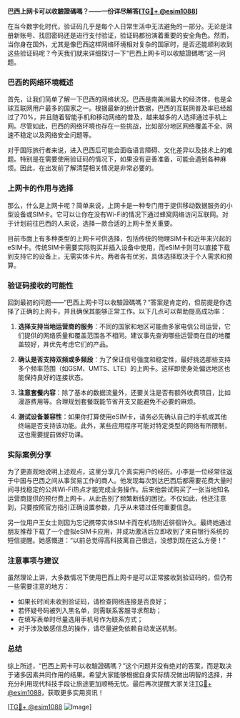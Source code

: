 **巴西上网卡可以收驗證碼嗎？——一份详尽解答[[TG💪+ @esim1088](https://t.me/s/esim1088)]**

在当今数字化时代，验证码几乎是每个人日常生活中无法避免的一部分。无论是注册新账号、找回密码还是进行支付验证，验证码都扮演着重要的安全角色。然而，当你身在国外，尤其是像巴西这样网络环境相对复杂的国家时，是否还能顺利收到这些验证码呢？今天我们就来详细探讨一下“巴西上网卡可以收驗證碼嗎”这一问题。

### 巴西的网络环境概述

首先，让我们简单了解一下巴西的网络状况。巴西是南美洲最大的经济体，也是全球互联网用户最多的国家之一。根据最新的统计数据，巴西的互联网普及率已经超过了70%，并且随着智能手机和移动网络的普及，越来越多的人选择通过手机上网。尽管如此，巴西的网络环境也存在一些挑战，比如部分地区网络覆盖不全、网速不稳定以及网络安全问题等。

对于国际旅行者来说，进入巴西后可能会面临语言障碍、文化差异以及技术上的难题。特别是在需要使用验证码的情况下，如果没有妥善准备，可能会遇到各种麻烦。因此，在出发前了解清楚相关情况是非常必要的。

### 上网卡的作用与选择

那么，什么是上网卡呢？简单来说，上网卡是一种专门用于提供移动数据服务的小型设备或SIM卡。它可以让你在没有Wi-Fi的情况下通过蜂窝网络访问互联网。对于计划前往巴西的人来说，选择一款合适的上网卡至关重要。

目前市面上有多种类型的上网卡可供选择，包括传统的物理SIM卡和近年来兴起的eSIM卡。传统SIM卡需要实际购买并插入设备中使用，而eSIM卡则可以直接下载到支持它的设备上，无需实体卡片。两者各有优劣，具体选择取决于个人需求和预算。

### 验证码接收的可能性

回到最初的问题——“巴西上网卡可以收驗證碼嗎？”答案是肯定的，但前提是你选择了正确的上网卡，并且确保其能够正常工作。以下几点可以帮助提高成功率：

1. **选择支持当地运营商的服务**：不同的国家和地区可能由多家电信公司运营，它们提供的网络质量和覆盖范围各不相同。建议事先查询哪些运营商在目的地覆盖较好，并优先考虑它们的产品。
   
2. **确认是否支持双频或多频段**：为了保证信号强度和稳定性，最好挑选那些支持多个频率范围（如GSM、UMTS、LTE）的上网卡。这样即使身处偏远地区也能保持良好的连接状态。
   
3. **注意套餐内容**：除了基本的数据流量外，还要关注是否有额外收费项目，比如漫游费用等。合理规划套餐既能节省开支又能避免不必要的麻烦。

4. **测试设备兼容性**：如果你打算使用eSIM卡，请务必先确认自己的手机或其他终端是否支持该功能。此外，某些应用程序可能对特定类型的网络有所限制，这也需要提前做好功课。

### 实际案例分享

为了更直观地说明上述观点，这里分享几个真实用户的经历。小李是一位经常往返于中国与巴西之间从事贸易工作的商人。他发现每次到达巴西后都需要花费大量时间寻找稳定的公共Wi-Fi热点才能完成业务操作。后来他尝试购买了一张当地知名运营商提供的预付费上网卡，从此告别了频繁断线的困扰。不仅如此，他还注意到，只要按照官方指引正确设置参数，几乎从未错过任何重要信息。

另一位用户王女士则因为忘记携带实体SIM卡而在机场附近徘徊许久。最终她通过朋友推荐下载了一个虚拟eSIM卡应用，并成功激活后立即收到了来自银行系统的短信提醒。她感慨道：“以前总觉得高科技离自己很远，没想到现在这么方便！”

### 注意事项与建议

虽然理论上讲，大多数情况下使用巴西上网卡是可以正常接收到验证码的，但仍有一些需要注意的地方：

- 如果长时间未收到验证码，请检查网络连接是否良好；
- 若怀疑号码被列入黑名单，则需联系客服寻求帮助；
- 在填写表单时尽量选用手机号作为联系方式；
- 对于涉及敏感信息的操作，请尽量避免依赖自动发送机制。

### 总结

综上所述，“巴西上网卡可以收驗證碼嗎？”这个问题并没有绝对的答案，而是取决于诸多因素共同作用的结果。希望大家能够根据自身实际情况做出明智的选择，并充分利用现代科技手段让旅途更加顺畅无忧。最后再次提醒大家关注[TG💪+ @esim1088](https://t.me/s/esim1088)，获取更多实用资讯！

[[TG💪+ @esim1088](https://t.me/s/esim1088) ![Image](https://i.postimg.cc/4NQfJmqS/Snipaste-2025-05-13-00-14-12.png)]